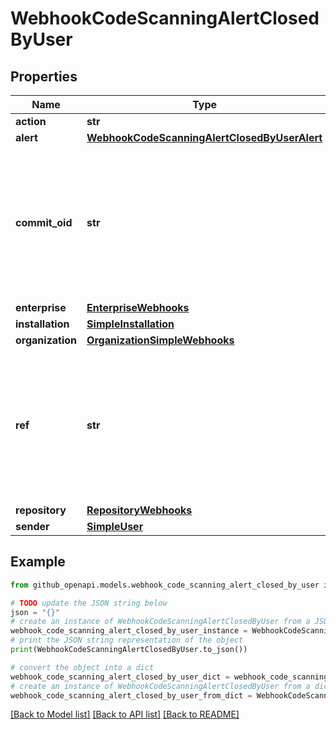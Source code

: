 # WebhookCodeScanningAlertClosedByUser


## Properties

Name | Type | Description | Notes
------------ | ------------- | ------------- | -------------
**action** | **str** |  | 
**alert** | [**WebhookCodeScanningAlertClosedByUserAlert**](WebhookCodeScanningAlertClosedByUserAlert.md) |  | 
**commit_oid** | **str** | The commit SHA of the code scanning alert. When the action is &#x60;reopened_by_user&#x60; or &#x60;closed_by_user&#x60;, the event was triggered by the &#x60;sender&#x60; and this value will be empty. | 
**enterprise** | [**EnterpriseWebhooks**](EnterpriseWebhooks.md) |  | [optional] 
**installation** | [**SimpleInstallation**](SimpleInstallation.md) |  | [optional] 
**organization** | [**OrganizationSimpleWebhooks**](OrganizationSimpleWebhooks.md) |  | [optional] 
**ref** | **str** | The Git reference of the code scanning alert. When the action is &#x60;reopened_by_user&#x60; or &#x60;closed_by_user&#x60;, the event was triggered by the &#x60;sender&#x60; and this value will be empty. | 
**repository** | [**RepositoryWebhooks**](RepositoryWebhooks.md) |  | 
**sender** | [**SimpleUser**](SimpleUser.md) |  | 

## Example

```python
from github_openapi.models.webhook_code_scanning_alert_closed_by_user import WebhookCodeScanningAlertClosedByUser

# TODO update the JSON string below
json = "{}"
# create an instance of WebhookCodeScanningAlertClosedByUser from a JSON string
webhook_code_scanning_alert_closed_by_user_instance = WebhookCodeScanningAlertClosedByUser.from_json(json)
# print the JSON string representation of the object
print(WebhookCodeScanningAlertClosedByUser.to_json())

# convert the object into a dict
webhook_code_scanning_alert_closed_by_user_dict = webhook_code_scanning_alert_closed_by_user_instance.to_dict()
# create an instance of WebhookCodeScanningAlertClosedByUser from a dict
webhook_code_scanning_alert_closed_by_user_from_dict = WebhookCodeScanningAlertClosedByUser.from_dict(webhook_code_scanning_alert_closed_by_user_dict)
```
[[Back to Model list]](../README.md#documentation-for-models) [[Back to API list]](../README.md#documentation-for-api-endpoints) [[Back to README]](../README.md)



